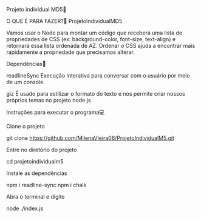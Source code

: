 Projeto individual MD5💾



O QUE É PARA FAZER?🔧
ProjetoIndividualMD5



Vamos usar o Node para montar um código que receberá uma lista de propriedades de CSS (ex: background-color, font-size, text-align) e retornará essa lista ordenada de AZ. Ordenar o CSS ajuda a encontrar mais rapidamente a propriedade que precisamos alterar.




Dependências🛒



readlineSync Execução interativa para conversar com o usuário por meio de um console.

giz É usado para estilizar o formato do texto e nos permite criar nossos próprios temas no projeto node.js




Instruções para executar o programa💻

Clone o projeto


git clone https://github.com/MilenaVieira06/ProjetoIndividualM5.git




Entre no diretório do projeto


cd projetoindividualm5




Instale as dependências


npm i readline-sync
npm i chalk




Abra o terminal e digite


node ./index.js
